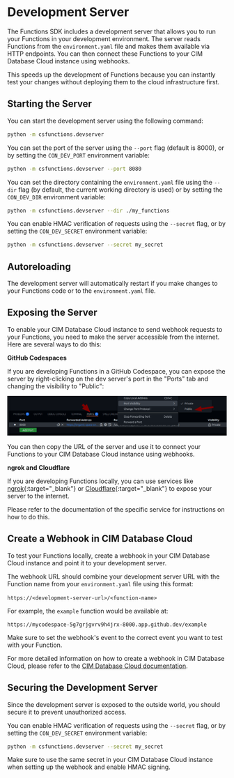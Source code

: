 # Development Server

The Functions SDK includes a development server that allows you to run your Functions in your development environment. The server reads Functions from the `environment.yaml` file and makes them available via HTTP endpoints. You can then connect these Functions to your CIM Database Cloud instance using webhooks.

This speeds up the development of Functions because you can instantly test your changes without deploying them to the cloud infrastructure first.

## Starting the Server

You can start the development server using the following command:

```bash
python -m csfunctions.devserver
```

You can set the port of the server using the `--port` flag (default is 8000), or by setting the `CON_DEV_PORT` environment variable:

```bash
python -m csfunctions.devserver --port 8080
```

You can set the directory containing the `environment.yaml` file using the `--dir` flag (by default, the current working directory is used) or by setting the `CON_DEV_DIR` environment variable:

```bash
python -m csfunctions.devserver --dir ./my_functions
```

You can enable HMAC verification of requests using the `--secret` flag, or by setting the `CON_DEV_SECRET` environment variable:

```bash
python -m csfunctions.devserver --secret my_secret
```

## Autoreloading

The development server will automatically restart if you make changes to your Functions code or to the `environment.yaml` file.

## Exposing the Server

To enable your CIM Database Cloud instance to send webhook requests to your Functions, you need to make the server accessible from the internet. Here are several ways to do this:

**GitHub Codespaces**

If you are developing Functions in a GitHub Codespace, you can expose the server by right-clicking on the dev server's port in the "Ports" tab and changing the visibility to "Public":

![GitHub Codespaces](./assets/codespace_port_visibility.png)

You can then copy the URL of the server and use it to connect your Functions to your CIM Database Cloud instance using webhooks.

**ngrok and Cloudflare**

If you are developing Functions locally, you can use services like [ngrok](https://ngrok.com/){:target="_blank"} or [Cloudflare](https://cloudflare.com){:target="_blank"} to expose your server to the internet.

Please refer to the documentation of the specific service for instructions on how to do this.

## Create a Webhook in CIM Database Cloud

To test your Functions locally, create a webhook in your CIM Database Cloud instance and point it to your development server.

The webhook URL should combine your development server URL with the Function name from your `environment.yaml` file using this format:

`https://<development-server-url>/<function-name>`

For example, the `example` function would be available at:

```
https://mycodespace-5g7grjgvrv9h4jrx-8000.app.github.dev/example
```

Make sure to set the webhook's event to the correct event you want to test with your Function.

For more detailed information on how to create a webhook in CIM Database Cloud, please refer to the [CIM Database Cloud documentation](https://saas-docs.contact-cloud.com/2025.7.0-en/admin/admin-contact_cloud/saas_admin/webhooks).

## Securing the Development Server

Since the development server is exposed to the outside world, you should secure it to prevent unauthorized access.

You can enable HMAC verification of requests using the `--secret` flag, or by setting the `CON_DEV_SECRET` environment variable:

```bash
python -m csfunctions.devserver --secret my_secret
```

Make sure to use the same secret in your CIM Database Cloud instance when setting up the webhook and enable HMAC signing.
